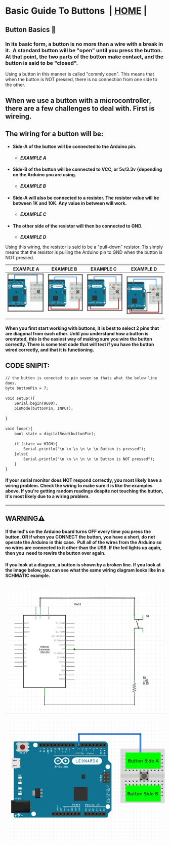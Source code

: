 # Basic Guide To Buttons  | [HOME](README.md) |

## Button Basics 🔲

### In its basic form, a button is no more than a wire with a break in it.  A standard button will be "open" until you press the button. At that point, the two parts of the button make contact, and the button is said to be "closed".

Using a button in this manner is called "commly open". This means that when the button is NOT pressed, there is no connection from one side to the other.

## When we use a button with a microcontroller, there are a few challenges to deal with. First is wireing.

## The wiring for a button will be:

- #### Side-A of the button will be connected to the Arduino pin.
  - **_EXAMPLE A_**
- #### Side-B of the button will be connected to VCC, or 5v/3.3v {depending on the Arduino you are using.
  - **_EXAMPLE B_**
- #### Side-A will also be connected to a resistor. The resistor value will be between 1K and 10K. Any value in between will work.
  - **_EXAMPLE C_**
- #### The other side of the resistor will then be connected to GND.
  - **_EXAMPLE D_**

Using this wiring, the resistor is said to be a "pull-down" resistor. Tis simply means that the resistor is pulling the Arduino pin to GND when the button is NOT pressed.

|                            EXAMPLE A                            |                               EXAMPLE B                                  |                               EXAMPLE C                                 |  EXAMPLE D                                                                |
| :-------------------------------------------------------------: | :----------------------------------------------------------------------: | :---------------------------------------------------------------------: | ------------------------------------------------------------------------- |
| ![](images/buttons/button-1B.png "example of wireing side A")   | ![](images/buttons/button-1C.png "example of wireing on putton side B")   | ![](images/buttons/button-1D.png "Example of wireing resistor side A")   | ![](images/buttons/button-1E.png " final wireing of gnd wire to resistor") |

#### When you first start working with buttons, it is best to select 2 pins that are diagonal from each other. Until you understand how a button is orentated, this is the easiest way of making sure you wire the button correctly. There is some test code that will test if you have the button wired correctly, and that it is functioning.

## CODE SNIPIT:

```
// the button is conected to pin seven so thats what the below line does.
byte buttonPin = 7;

void setup(){
    Serial.begin(9600);
    pinMode(buttonPin, INPUT);

}

void loop(){
    bool state = digitalRead(buttonPin);

    if (state == HIGH){
        Serial.println("\n \n \n \n \n \n Button is pressed");
    }else{
        Serial.println("\n \n \n \n \n \n Button is NOT pressed");
    }
}
```

#### If your serial monitor does NOT respond correctly, you most likely have a wiring problem. Check the wiring to make sure it is like the examples above. If you're getting random readings despite not touching the button, it's most likely due to a wiring problem.

---

## **WARNING**⚠️

#### If the led's on the Arduino board turns OFF every time you press the button, OR if when you CONNECT the button, you have a short, do not operate the Arduino in this case.  Pull all of the wires from the Arduino so no wires are connected to it other than the USB. If the led lights up again, then you  need to rewire the button over again.

#### If you look at a diagram, a button is shown by a broken line. If you look at the image below, you can see what the same wiring diagram looks like in a SCHMATIC example.
![Schmatic of a button](images/buttons/buttonSchmatic.png "schmatic of a button")
---
![example of button sides](images/buttons/button-A.png "example of the sides of a button")
